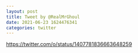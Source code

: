 ```yaml
--- 
layout: post 
title: Tweet by @RealMrGhoul 
date: 2021-06-23 1624476341 
categories: twitter 
--- 
```

https://twitter.com/o/status/1407781836663648259